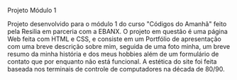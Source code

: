 Projeto Módulo 1 

Projeto desenvolvido para o módulo 1 do curso "Códigos do Amanhã" feito pela Resilia em parceria com a EBANX. O projeto em questão é uma página Web feita com HTML e CSS, e consiste em um Portfólio de apresentação com uma breve descrição sobre mim, seguida de uma foto minha, um breve resumo da minha história e dos meus hobbies além de um formulário de contato que por enquanto não está funcional.
A estética do site foi feita baseada nos terminais de controle de computadores na década de 80/90.
